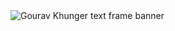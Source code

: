 <img src="https://gourav.sh/assets/images/text-frame.webp" alt="Gourav Khunger text frame banner" />